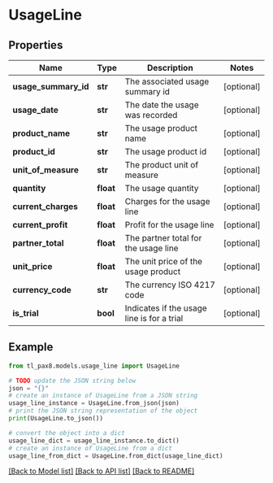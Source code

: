 # UsageLine


## Properties

Name | Type | Description | Notes
------------ | ------------- | ------------- | -------------
**usage_summary_id** | **str** | The associated usage summary id | [optional] 
**usage_date** | **str** | The date the usage was recorded | [optional] 
**product_name** | **str** | The usage product name | [optional] 
**product_id** | **str** | The usage product id | [optional] 
**unit_of_measure** | **str** | The product unit of measure | [optional] 
**quantity** | **float** | The usage quantity | [optional] 
**current_charges** | **float** | Charges for the usage line | [optional] 
**current_profit** | **float** | Profit for the usage line | [optional] 
**partner_total** | **float** | The partner total for the usage line | [optional] 
**unit_price** | **float** | The unit price of the usage product | [optional] 
**currency_code** | **str** | The currency ISO 4217 code | [optional] 
**is_trial** | **bool** | Indicates if the usage line is for a trial | [optional] 

## Example

```python
from tl_pax8.models.usage_line import UsageLine

# TODO update the JSON string below
json = "{}"
# create an instance of UsageLine from a JSON string
usage_line_instance = UsageLine.from_json(json)
# print the JSON string representation of the object
print(UsageLine.to_json())

# convert the object into a dict
usage_line_dict = usage_line_instance.to_dict()
# create an instance of UsageLine from a dict
usage_line_from_dict = UsageLine.from_dict(usage_line_dict)
```
[[Back to Model list]](../README.md#documentation-for-models) [[Back to API list]](../README.md#documentation-for-api-endpoints) [[Back to README]](../README.md)


